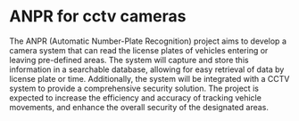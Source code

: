 # ANPR for cctv cameras
The ANPR (Automatic Number-Plate Recognition) project aims to develop a camera system that can read the license plates of vehicles entering or leaving pre-defined areas. The system will capture and store this information in a searchable database, allowing for easy retrieval of data by license plate or time. Additionally, the system will be integrated with a CCTV system to provide a comprehensive security solution. The project is expected to increase the efficiency and accuracy of tracking vehicle movements, and enhance the overall security of the designated areas.
